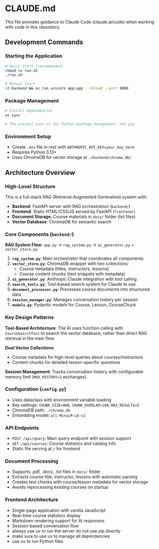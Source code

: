 # CLAUDE.md

This file provides guidance to Claude Code (claude.ai/code) when working with code in this repository.

## Development Commands

### Starting the Application
```bash
# Quick start (recommended)
chmod +x run.sh
./run.sh

# Manual start
cd backend && uv run uvicorn app:app --reload --port 8000
```

### Package Management
```bash
# Install dependencies
uv sync

# The project uses uv for Python package management, not pip
```

### Environment Setup
- Create `.env` file in root with `ANTHROPIC_API_KEY=your_key_here`
- Requires Python 3.13+
- Uses ChromaDB for vector storage at `./backend/chroma_db/`

## Architecture Overview

### High-Level Structure
This is a full-stack RAG (Retrieval-Augmented Generation) system with:
- **Backend**: FastAPI server with RAG orchestration (`backend/`)
- **Frontend**: Static HTML/CSS/JS served by FastAPI (`frontend/`)
- **Document Storage**: Course materials in `docs/` folder (txt files)
- **Vector Database**: ChromaDB for semantic search

### Core Components (`backend/`)

**RAG System Flow**: `app.py` → `rag_system.py` → `ai_generator.py` + `vector_store.py`

1. **`rag_system.py`**: Main orchestrator that coordinates all components
2. **`vector_store.py`**: ChromaDB wrapper with two collections:
   - Course metadata (titles, instructors, lessons)  
   - Course content chunks (text snippets with metadata)
3. **`ai_generator.py`**: Anthropic Claude integration with tool calling
4. **`search_tools.py`**: Tool-based search system for Claude to use
5. **`document_processor.py`**: Processes course documents into structured data
6. **`session_manager.py`**: Manages conversation history per session
7. **`models.py`**: Pydantic models for Course, Lesson, CourseChunk

### Key Design Patterns

**Tool-Based Architecture**: The AI uses function calling with `CourseSearchTool` to search the vector database, rather than direct RAG retrieval in the main flow.

**Dual Vector Collections**: 
- Course metadata for high-level queries about courses/instructors
- Content chunks for detailed lesson-specific questions

**Session Management**: Tracks conversation history with configurable memory limit (`MAX_HISTORY=2` exchanges).

### Configuration (`config.py`)
- Uses dataclass with environment variable loading
- Key settings: `CHUNK_SIZE=800`, `CHUNK_OVERLAP=100`, `MAX_RESULTS=5`
- ChromaDB path: `./chroma_db`
- Embedding model: `all-MiniLM-L6-v2`

### API Endpoints
- `POST /api/query`: Main query endpoint with session support
- `GET /api/courses`: Course statistics and catalog info
- Static file serving at `/` for frontend

### Document Processing
- Supports .pdf, .docx, .txt files in `docs/` folder
- Extracts course title, instructor, lessons with automatic parsing
- Creates text chunks with course/lesson metadata for vector storage
- Avoids reprocessing existing courses on startup

### Frontend Architecture
- Single-page application with vanilla JavaScript
- Real-time course statistics display
- Markdown rendering support for AI responses
- Session-based conversation flow
- always use uv to run the server do not use pip directly
- make sure to use uv to manage all dependencies
- use uv to run Python files
